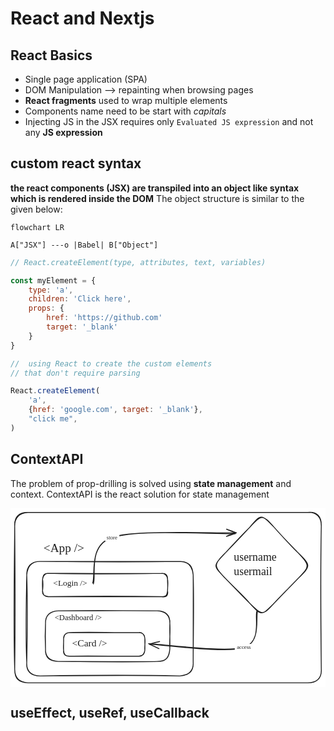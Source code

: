 # React and Nextjs
## React Basics
- Single page application (SPA)
- DOM Manipulation --> repainting when browsing pages
- **React fragments** used to wrap multiple elements
- Components name need to be start with *capitals*
- Injecting JS in the JSX requires only `Evaluated JS expression` and not any **JS expression**

## custom react syntax

**the react components (JSX) are transpiled into an object like syntax which is rendered inside the DOM**
The object structure is similar to the given below:

```mermaid react
flowchart LR

A["JSX"] ---o |Babel| B["Object"]
```
```js
// React.createElement(type, attributes, text, variables)

const myElement = {
    type: 'a',
    children: 'Click here',
    props: {
        href: 'https://github.com'
        target: '_blank'
    }
}

//  using React to create the custom elements
// that don't require parsing

React.createElement(
    'a',
    {href: 'google.com', target: '_blank'},
    "click me",
)
```


## ContextAPI
The problem of prop-drilling is solved using **state management** and context. ContextAPI is the react solution for state management

<svg version="1.1" xmlns="http://www.w3.org/2000/svg" viewBox="0 0 750.8867272231128 426.1813200567241" width="750.8867272231128" height="426.1813200567241">
  <!-- svg-source:excalidraw -->

  <defs>
    <style class="style-fonts">
      @font-face {
        font-family: "Virgil";
        src: url("https://excalidraw.com/Virgil.woff2");
      }
      @font-face {
        font-family: "Cascadia";
        src: url("https://excalidraw.com/Cascadia.woff2");
      }
      @font-face {
        font-family: "Assistant";
        src: url("https://excalidraw.com/Assistant-Regular.woff2");
      }
    </style>

  </defs>
  <rect x="0" y="0" width="750.8867272231128" height="426.1813200567241" fill="#ffffff"></rect><g stroke-linecap="round" transform="translate(38.75618712719415 126.91550962154383) rotate(0 198.37109596417918 136.42914949317202)"><path d="M32 0 C129.53 0.46, 225.36 1.9, 364.74 0 M32 0 C113.24 -0.22, 192.98 0.69, 364.74 0 M364.74 0 C387.85 1.67, 395.01 9.72, 396.74 32 M364.74 0 C383.92 -0.76, 394.45 10.42, 396.74 32 M396.74 32 C398.86 92.01, 397.09 152.85, 396.74 240.86 M396.74 32 C397.1 104.9, 396.15 179.45, 396.74 240.86 M396.74 240.86 C397.87 260.66, 384.69 272.36, 364.74 272.86 M396.74 240.86 C398.24 264.24, 384.35 270.71, 364.74 272.86 M364.74 272.86 C267.69 270.52, 172.9 271.63, 32 272.86 M364.74 272.86 C278.12 270.88, 191.55 270.34, 32 272.86 M32 272.86 C9.59 272.8, -1.11 260.35, 0 240.86 M32 272.86 C10.12 272.56, -1.74 262.64, 0 240.86 M0 240.86 C-2.72 190.32, -2.43 141.84, 0 32 M0 240.86 C1.66 157.33, 1.4 74.83, 0 32 M0 32 C1.84 11.63, 11.23 -0.42, 32 0 M0 32 C-0.43 12.83, 9.18 -0.28, 32 0" stroke="#1e1e1e" stroke-width="2" fill="none"></path></g><g transform="translate(78.58723050643437 79.08691081880659) rotate(0 53.683578445538615 17.9808453270482)"><text x="0" y="25.201952810390804" font-family="Virgil, Segoe UI Emoji" font-size="28.76935252327717px" fill="#1e1e1e" text-anchor="start" style="white-space: pre;" direction="ltr" dominant-baseline="alphabetic">&lt;App /&gt;</text></g><g stroke-linecap="round" transform="translate(76.39181680137358 155.14222649335932) rotate(0 148.97435220613988 27.834688708718545)"><path d="M13.92 0 C92.74 1.81, 169.52 1.86, 284.03 0 M13.92 0 C100.33 0.3, 188.3 1.17, 284.03 0 M284.03 0 C291.39 0.07, 297.62 5.29, 297.95 13.92 M284.03 0 C294.7 -0.21, 298.23 4.43, 297.95 13.92 M297.95 13.92 C299.7 21.58, 298.35 26.09, 297.95 41.75 M297.95 13.92 C297.56 21.16, 298.96 26.22, 297.95 41.75 M297.95 41.75 C296.84 52.2, 294.87 55.63, 284.03 55.67 M297.95 41.75 C300.12 53.04, 295.22 57.74, 284.03 55.67 M284.03 55.67 C206.38 55.71, 132.16 56.09, 13.92 55.67 M284.03 55.67 C215.11 54.23, 146.48 53.32, 13.92 55.67 M13.92 55.67 C5.33 54.25, -1.37 52.07, 0 41.75 M13.92 55.67 C3.23 56.26, 0.93 49.4, 0 41.75 M0 41.75 C0.94 33.48, 1.56 23.34, 0 13.92 M0 41.75 C0.07 33.98, -0.72 27.41, 0 13.92 M0 13.92 C1.31 4.86, 3.21 -0.55, 13.92 0 M0 13.92 C2.26 4.32, 5.54 0.28, 13.92 0" stroke="#1e1e1e" stroke-width="2" fill="none"></path></g><g stroke-linecap="round" transform="translate(83.44847448405153 244.5268658129021) rotate(0 148.19028511230783 60.37382305098117)"><path d="M30.19 0 C106.2 0.08, 179.88 -1.15, 266.19 0 M30.19 0 C82.7 -0.96, 135.77 -1.27, 266.19 0 M266.19 0 C285.01 -0.23, 297.61 9.69, 296.38 30.19 M266.19 0 C285.4 1.15, 296.75 10.64, 296.38 30.19 M296.38 30.19 C297.99 51.24, 294.93 70.25, 296.38 90.56 M296.38 30.19 C295.8 51.98, 297.07 72.06, 296.38 90.56 M296.38 90.56 C295.29 110.46, 288.22 120.71, 266.19 120.75 M296.38 90.56 C294.35 111.82, 287.35 121.32, 266.19 120.75 M266.19 120.75 C203.37 122.05, 141.41 120.24, 30.19 120.75 M266.19 120.75 C215.4 122.39, 164.23 121.69, 30.19 120.75 M30.19 120.75 C9.56 119.41, -1.42 112.34, 0 90.56 M30.19 120.75 C11.51 119.1, -1.06 110.43, 0 90.56 M0 90.56 C-1.41 65.96, -0.59 40.56, 0 30.19 M0 90.56 C-0.39 73.43, -0.65 54.55, 0 30.19 M0 30.19 C-0.54 10.98, 10.19 1.37, 30.19 0 M0 30.19 C-0.66 11.39, 8.64 1.2, 30.19 0" stroke="#1e1e1e" stroke-width="2" fill="none"></path></g><g stroke-linecap="round" transform="translate(126.57264918852087 296.2758323877133) rotate(0 96.83332516531758 28.226716871815597)"><path d="M14.11 0 C57.01 -1.85, 101.05 0.16, 179.55 0 M14.11 0 C75.87 0.02, 139.53 0.68, 179.55 0 M179.55 0 C189.67 0.7, 193.79 6.36, 193.67 14.11 M179.55 0 C188.51 -1.19, 192.71 6.68, 193.67 14.11 M193.67 14.11 C195.48 22.6, 192.38 34.52, 193.67 42.34 M193.67 14.11 C193.82 25.79, 194 35.09, 193.67 42.34 M193.67 42.34 C192.3 50.37, 187.38 57.27, 179.55 56.45 M193.67 42.34 C192.97 51.17, 190.22 54.64, 179.55 56.45 M179.55 56.45 C132.09 57.43, 81.87 55.24, 14.11 56.45 M179.55 56.45 C138.65 56.78, 97.42 56.07, 14.11 56.45 M14.11 56.45 C3.88 56.57, -0.92 52.27, 0 42.34 M14.11 56.45 C3.03 56.07, 0.38 50.99, 0 42.34 M0 42.34 C-1.3 33.99, 0.68 23.58, 0 14.11 M0 42.34 C-0.52 32.05, 0.33 21.62, 0 14.11 M0 14.11 C1.27 5.08, 4.4 -0.26, 14.11 0 M0 14.11 C-0.13 5.52, 6.45 0.42, 14.11 0" stroke="#1e1e1e" stroke-width="2" fill="none"></path></g><g transform="translate(101.7958404507317 167.06017122420656) rotate(0 44.27272296329505 12.492311064396347)"><text x="0" y="17.50922318785795" font-family="Virgil, Segoe UI Emoji" font-size="19.98769770303419px" fill="#1e1e1e" text-anchor="start" style="white-space: pre;" direction="ltr" dominant-baseline="alphabetic">&lt;Login /&gt;</text></g><g stroke-linecap="round" transform="translate(483.3270209288419 14.7927307633895) rotate(0 115.65110769949348 121.13966349742128)"><path d="M145 30.5 C167.78 55.89, 190.01 80.57, 202.3 91.5 M145 30.5 C166.77 55.52, 190.76 79.37, 202.3 91.5 M202.3 91.5 C233.12 121.52, 232.99 122.45, 202.3 152.5 M202.3 91.5 C232.14 123.46, 229.23 123.69, 202.3 152.5 M202.3 152.5 C190.82 164.79, 176.68 178.31, 145 211.78 M202.3 152.5 C180.76 175.27, 157.99 197.19, 145 211.78 M145 211.78 C115.01 241.44, 115.32 242.63, 87 211.78 M145 211.78 C117.44 241.64, 116.77 240.6, 87 211.78 M87 211.78 C72.59 194.18, 52.95 177.46, 29 152.5 M87 211.78 C65.99 190.97, 47.67 171.54, 29 152.5 M29 152.5 C0.64 122.55, 0.32 120.18, 29 91.5 M29 152.5 C-1.11 121.05, -1.23 123.79, 29 91.5 M29 91.5 C42.86 77, 59.21 57.8, 87 30.5 M29 91.5 C45.13 74.34, 63.02 57.11, 87 30.5 M87 30.5 C115.6 0.37, 116.84 -1.16, 145 30.5 M87 30.5 C113.72 -2.27, 115.15 -0.9, 145 30.5" stroke="#1e1e1e" stroke-width="2" fill="none"></path></g><g transform="translate(532.4101356958205 102.21711082342927) rotate(0 58.489174712961585 33.21741813895159)"><text x="0" y="23.278766631777263" font-family="Virgil, Segoe UI Emoji" font-size="26.573934511161255px" fill="#1e1e1e" text-anchor="start" style="white-space: pre;" direction="ltr" dominant-baseline="alphabetic">username</text><text x="0" y="56.49618477072883" font-family="Virgil, Segoe UI Emoji" font-size="26.573934511161255px" fill="#1e1e1e" text-anchor="start" style="white-space: pre;" direction="ltr" dominant-baseline="alphabetic">usermail</text></g><g mask="url(#mask-F0M1Gk-EYiui-kHQTKUyr)" stroke-linecap="round"><g transform="translate(196.2730602426617 177.8641063092166) rotate(359.54790275680347 170.6769793507031 -58.04545186395012)"><path d="M-0.9 -0.86 C6.86 -19.2, -10.98 -90.5, 45.88 -109.65 C102.73 -128.8, 290.91 -114.52, 340.22 -115.73 M0.82 1.31 C8.45 -16.92, -12.25 -88.58, 44.7 -108.45 C101.65 -128.31, 292.94 -116.58, 342.52 -117.89" stroke="#1e1e1e" stroke-width="2" fill="none"></path></g><g transform="translate(196.2730602426617 177.8641063092166) rotate(359.54790275680347 170.6769793507031 -58.04545186395012)"><path d="M318.9 -109.69 C323.14 -112.22, 329.2 -115.35, 342.52 -117.89 M318.9 -109.69 C327.12 -111.57, 334.06 -114.04, 342.52 -117.89" stroke="#1e1e1e" stroke-width="2" fill="none"></path></g><g transform="translate(196.2730602426617 177.8641063092166) rotate(359.54790275680347 170.6769793507031 -58.04545186395012)"><path d="M319.16 -126.79 C323.4 -125.2, 329.39 -124.21, 342.52 -117.89 M319.16 -126.79 C327.35 -123.03, 334.21 -119.86, 342.52 -117.89" stroke="#1e1e1e" stroke-width="2" fill="none"></path></g></g><mask id="mask-F0M1Gk-EYiui-kHQTKUyr"><rect x="0" y="0" fill="#fff" width="637.6270189440679" height="393.95501003711684"></rect><rect x="224.93190740209343" y="61.65451841307902" fill="#000" width="34.51808166503906" height="16.35978718789889" opacity="1"></rect></mask><g transform="translate(224.94277403041292 61.6555207001021) rotate(359.54790275680347 142.13972136881796 56.78647827198154)"><text x="17.25904083251953" y="11.464938861279542" font-family="Virgil, Segoe UI Emoji" font-size="13.08782975031911px" fill="#1e1e1e" text-anchor="middle" style="white-space: pre;" direction="ltr" dominant-baseline="alphabetic">store</text></g><g transform="translate(105.40261153465917 250.95624397818324) rotate(0 68.37840359566508 11.708233202926351)"><text x="0" y="16.4102596572216" font-family="Virgil, Segoe UI Emoji" font-size="18.733173124682192px" fill="#1e1e1e" text-anchor="start" style="white-space: pre;" direction="ltr" dominant-baseline="alphabetic">&lt;Dashboard /&gt;</text></g><g transform="translate(146.88015597068608 309.52670302247657) rotate(0 50.87283156634848 14.452516485709225)"><text x="0" y="20.256647106370067" font-family="Virgil, Segoe UI Emoji" font-size="23.12402637713478px" fill="#1e1e1e" text-anchor="start" style="white-space: pre;" direction="ltr" dominant-baseline="alphabetic">&lt;Card /&gt;</text></g><g mask="url(#mask-j3sTuqFOWRURCQ5KJk2N3)" stroke-linecap="round"><g transform="translate(587.6090104046584 245.31092213909608) rotate(0 -128.98040980920723 43.12415316919339)"><path d="M-0.45 0.17 C-5.84 14.69, 11.87 73.22, -31.18 86.11 C-74.23 99.01, -221.04 79, -258.75 77.55 M1.52 -0.78 C-4.12 14.01, 10.93 74.31, -32.04 87.58 C-75 100.85, -218.79 80.36, -256.26 78.84" stroke="#1e1e1e" stroke-width="2" fill="none"></path></g><g transform="translate(587.6090104046584 245.31092213909608) rotate(0 -128.98040980920723 43.12415316919339)"><path d="M-232.1 72.41 C-241.48 75.17, -251.6 76.12, -256.26 78.84 M-232.1 72.41 C-240.13 73.88, -246.31 75.76, -256.26 78.84" stroke="#1e1e1e" stroke-width="2" fill="none"></path></g><g transform="translate(587.6090104046584 245.31092213909608) rotate(0 -128.98040980920723 43.12415316919339)"><path d="M-233.62 89.44 C-242.25 85.44, -251.77 79.61, -256.26 78.84 M-233.62 89.44 C-241.28 85.91, -247.02 82.77, -256.26 78.84" stroke="#1e1e1e" stroke-width="2" fill="none"></path></g></g><mask id="mask-j3sTuqFOWRURCQ5KJk2N3"><rect x="0" y="0" fill="#fff" width="945.5698300230729" height="431.55922847748286"></rect><rect x="534.6378506782714" y="323.3793348835334" fill="#000" width="43.21626281738281" height="16.35978718789889" opacity="1"></rect></mask><g transform="translate(534.6378506782714 323.3793348835334) rotate(0 -75.64337334585332 -32.44286800086104)"><text x="21.608131408691406" y="11.464938861279542" font-family="Virgil, Segoe UI Emoji" font-size="13.08782975031911px" fill="#1e1e1e" text-anchor="middle" style="white-space: pre;" direction="ltr" dominant-baseline="alphabetic">access</text></g><g stroke-linecap="round" transform="translate(10 10) rotate(0 365.4433636115564 203.09066002836204)"><path d="M32 0 C270.15 1.5, 509.43 1.35, 698.89 0 M32 0 C195.08 1.97, 358.84 2.03, 698.89 0 M698.89 0 C719.79 -0.86, 730.91 11.77, 730.89 32 M698.89 0 C721.77 -2.29, 731.44 10.82, 730.89 32 M730.89 32 C728.9 128.51, 728.91 223.6, 730.89 374.18 M730.89 32 C729.34 108.91, 729.12 185.98, 730.89 374.18 M730.89 374.18 C732.22 395.58, 719.25 405.92, 698.89 406.18 M730.89 374.18 C731.83 397.02, 718.49 405.65, 698.89 406.18 M698.89 406.18 C533.28 406.37, 368.91 405.86, 32 406.18 M698.89 406.18 C459.19 405.52, 219.84 405.87, 32 406.18 M32 406.18 C9.51 404.7, -0.07 397.02, 0 374.18 M32 406.18 C10.54 404.95, 0.72 395.17, 0 374.18 M0 374.18 C-3.03 287.93, -1.68 200.38, 0 32 M0 374.18 C1.09 293.56, 1.57 211.37, 0 32 M0 32 C0.17 11.79, 12.42 1.15, 32 0 M0 32 C-1.24 8.69, 11.86 -0.83, 32 0" stroke="#1e1e1e" stroke-width="2" fill="none"></path></g></svg>


## useEffect, useRef, useCallback
